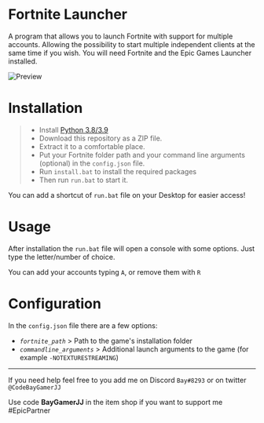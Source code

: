 # Fortnite Launcher

A program that allows you to launch Fortnite with support for multiple accounts.
Allowing the possibility to start multiple independent clients at the same time if you wish.
You will need Fortnite and the Epic Games Launcher installed.

![Preview](https://media.discordapp.net/attachments/908236658812543006/918311697289187420/unknown.png)

# Installation

> - Install [Python 3.8/3.9](https://www.python.org/downloads/)
> - Download this repository as a ZIP file.
> - Extract it to a comfortable place.
> - Put your Fortnite folder path and your command line arguments (optional) in the `config.json` file.
> - Run `install.bat` to install the required packages
> - Then run `run.bat` to start it.

You can add a shortcut of `run.bat` file on your Desktop for easier access!

# Usage

After installation the `run.bat` file will open a console with some options.
Just type the letter/number of choice.

You can add your accounts typing `A`, or remove them with `R`

# Configuration

In the `config.json` file there are a few options:

- _`fortnite_path`_ > Path to the game's installation folder
- _`commandline_arguments`_ > Additional launch arguments to the game (for example `-NOTEXTURESTREAMING`)

---

If you need help feel free to you add me on Discord `Bay#8293` or on twitter `@CodeBayGamerJJ`

Use code **BayGamerJJ** in the item shop if you want to support me #EpicPartner